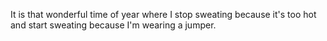 It is that wonderful time of year where I stop sweating because it's too hot and start sweating because I'm wearing a jumper.